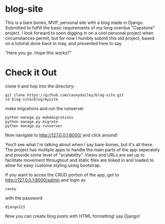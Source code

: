 # blog-site
This is a bare bones, MVP, personal site with a blog  made in Django. 
Submitted to fulfill the basic requirements of my long overdue "Capstone" project.
I look forward to soon digging in on a cool personal project when circumstances permit, 
but for now I humbly submit this old project, based on a tutorial done back in may, and presented here to say 

"Here you go. Hope this works?"
 

# Check it Out

clone it and hop into the directory:

```
git clone https://github.com/caseydailey/blog-site.git
cd blog-site/blog/mysite
```
make migrations and run the runserver

```
python manage.py makemigrations
python manage.py migrate
python manage.py runserver

```

Now navigate to http://127.0.0.1:8000/ and click around!

You'll see what I'm talking about when I say bare-bones, but it's all there.
The project has mulitple apps to handle the main parts of the app seperately and provide some level of "scalability".
Views and URLs are set up to facilitate movement throughout and static files are linked in and loaded to allow for easy custome styling using bootstrap.


If you want to acces the CRUD portion of the app, got to http://127.0.0.1:8000/admin
and login as 

```
casey 
```

with the password

```
django123
```


Now you can create blog posts with HTML formatting! yay Django!

